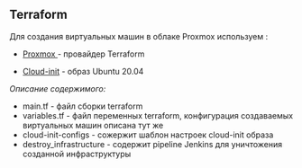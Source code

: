 ## Terraform

Для создания виртуальных машин в облаке Proxmox используем :

- [Proxmox ](https://registry.terraform.io/providers/Telmate/proxmox/latest) - провайдер Terraform

- [Cloud-init](https://cloud-images.ubuntu.com/focal/current/) - образ Ubuntu 20.04

_Описание содержимого:_

- main.tf - файл сборки terraform
- variables.tf - файл переменных terraform, конфигурация создаваемых виртуальных машин описана тут же
- cloud-init-configs - сожержит шаблон настроек cloud-init образа
- destroy_infrastructure - содержит pipeline Jenkins для уничтожения созданной инфраструктуры
